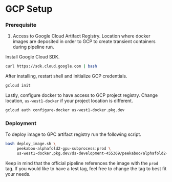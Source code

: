 
# GCP Setup

### Prerequisite

1. Access to Google Cloud Artifact Registry. Location where docker images are deposited in order to GCP to create transient containers during pipeline run.

Install Google Cloud SDK.

```bash
curl https://sdk.cloud.google.com | bash
```
 
After installing, restart shell and initialize GCP credentials.
```bash
gcloud init
```

Lastly, configure docker to have access to GCP project registry. Change location, `us-west1-docker` if your project location is different.
```bash
gcloud auth configure-docker us-west1-docker.pkg.dev
```


### Deployment

To deploy image to GPC artifact registry run the following script.

```bash
bash deploy_image.sh \
     peekaboo-alphafold2-gpu-subprocess:prod \
     us-west1-docker.pkg.dev/ds-development-455369/peekaboo/alphafold2-gpu-subprocess:prod
```


Keep in mind that the official pipeline references the image with the `prod` tag. If you would like to have a test tag, feel free to change the tag to best fit your needs.